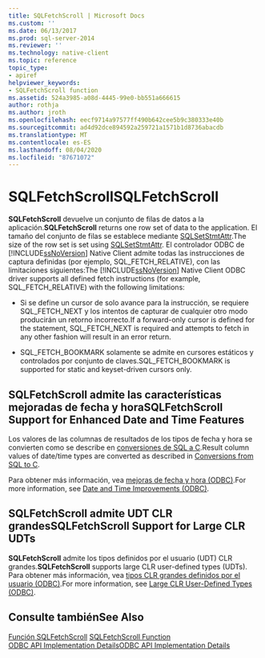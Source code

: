 ```yaml
---
title: SQLFetchScroll | Microsoft Docs
ms.custom: ''
ms.date: 06/13/2017
ms.prod: sql-server-2014
ms.reviewer: ''
ms.technology: native-client
ms.topic: reference
topic_type:
- apiref
helpviewer_keywords:
- SQLFetchScroll function
ms.assetid: 524a3985-a08d-4445-99e0-bb551a666615
author: rothja
ms.author: jroth
ms.openlocfilehash: eecf9714a97577ff490b642cee5b9c380333e40b
ms.sourcegitcommit: ad4d92dce894592a259721a1571b1d8736abacdb
ms.translationtype: MT
ms.contentlocale: es-ES
ms.lasthandoff: 08/04/2020
ms.locfileid: "87671072"
---
```

# <a name="sqlfetchscroll"></a><span data-ttu-id="465fa-102">SQLFetchScroll</span><span class="sxs-lookup"><span data-stu-id="465fa-102">SQLFetchScroll</span></span>
  <span data-ttu-id="465fa-103">**SQLFetchScroll** devuelve un conjunto de filas de datos a la aplicación.</span><span class="sxs-lookup"><span data-stu-id="465fa-103">**SQLFetchScroll** returns one row set of data to the application.</span></span> <span data-ttu-id="465fa-104">El tamaño del conjunto de filas se establece mediante [SQLSetStmtAttr](sqlsetstmtattr.md).</span><span class="sxs-lookup"><span data-stu-id="465fa-104">The size of the row set is set using [SQLSetStmtAttr](sqlsetstmtattr.md).</span></span> <span data-ttu-id="465fa-105">El controlador ODBC de [!INCLUDE[ssNoVersion](../../includes/ssnoversion-md.md)] Native Client admite todas las instrucciones de captura definidas (por ejemplo, SQL_FETCH_RELATIVE), con las limitaciones siguientes:</span><span class="sxs-lookup"><span data-stu-id="465fa-105">The [!INCLUDE[ssNoVersion](../../includes/ssnoversion-md.md)] Native Client ODBC driver supports all defined fetch instructions (for example, SQL_FETCH_RELATIVE) with the following limitations:</span></span>  
  
-   <span data-ttu-id="465fa-106">Si se define un cursor de solo avance para la instrucción, se requiere SQL_FETCH_NEXT y los intentos de capturar de cualquier otro modo producirán un retorno incorrecto.</span><span class="sxs-lookup"><span data-stu-id="465fa-106">If a forward-only cursor is defined for the statement, SQL_FETCH_NEXT is required and attempts to fetch in any other fashion will result in an error return.</span></span>  
  
-   <span data-ttu-id="465fa-107">SQL_FETCH_BOOKMARK solamente se admite en cursores estáticos y controlados por conjunto de claves.</span><span class="sxs-lookup"><span data-stu-id="465fa-107">SQL_FETCH_BOOKMARK is supported for static and keyset-driven cursors only.</span></span>  
  
## <a name="sqlfetchscroll-support-for-enhanced-date-and-time-features"></a><span data-ttu-id="465fa-108">SQLFetchScroll admite las características mejoradas de fecha y hora</span><span class="sxs-lookup"><span data-stu-id="465fa-108">SQLFetchScroll Support for Enhanced Date and Time Features</span></span>  
 <span data-ttu-id="465fa-109">Los valores de las columnas de resultados de los tipos de fecha y hora se convierten como se describe en [conversiones de SQL a C](../native-client-odbc-date-time/datetime-data-type-conversions-from-sql-to-c.md).</span><span class="sxs-lookup"><span data-stu-id="465fa-109">Result column values of date/time types are converted as described in [Conversions from SQL to C](../native-client-odbc-date-time/datetime-data-type-conversions-from-sql-to-c.md).</span></span>  
  
 <span data-ttu-id="465fa-110">Para obtener más información, vea [mejoras de fecha y hora &#40;ODBC&#41;](../native-client-odbc-date-time/date-and-time-improvements-odbc.md).</span><span class="sxs-lookup"><span data-stu-id="465fa-110">For more information, see [Date and Time Improvements &#40;ODBC&#41;](../native-client-odbc-date-time/date-and-time-improvements-odbc.md).</span></span>  
  
## <a name="sqlfetchscroll-support-for-large-clr-udts"></a><span data-ttu-id="465fa-111">SQLFetchScroll admite UDT CLR grandes</span><span class="sxs-lookup"><span data-stu-id="465fa-111">SQLFetchScroll Support for Large CLR UDTs</span></span>  
 <span data-ttu-id="465fa-112">**SQLFetchScroll** admite los tipos definidos por el usuario (UDT) CLR grandes.</span><span class="sxs-lookup"><span data-stu-id="465fa-112">**SQLFetchScroll** supports large CLR user-defined types (UDTs).</span></span> <span data-ttu-id="465fa-113">Para obtener más información, vea [tipos CLR grandes definidos por el usuario &#40;ODBC&#41;](../native-client/odbc/large-clr-user-defined-types-odbc.md).</span><span class="sxs-lookup"><span data-stu-id="465fa-113">For more information, see [Large CLR User-Defined Types &#40;ODBC&#41;](../native-client/odbc/large-clr-user-defined-types-odbc.md).</span></span>  
  
## <a name="see-also"></a><span data-ttu-id="465fa-114">Consulte también</span><span class="sxs-lookup"><span data-stu-id="465fa-114">See Also</span></span>  
 <span data-ttu-id="465fa-115">[Función SQLFetchScroll](https://go.microsoft.com/fwlink/?LinkId=59343) </span><span class="sxs-lookup"><span data-stu-id="465fa-115">[SQLFetchScroll Function](https://go.microsoft.com/fwlink/?LinkId=59343) </span></span>  
 [<span data-ttu-id="465fa-116">ODBC API Implementation Details</span><span class="sxs-lookup"><span data-stu-id="465fa-116">ODBC API Implementation Details</span></span>](odbc-api-implementation-details.md)  
  
  
